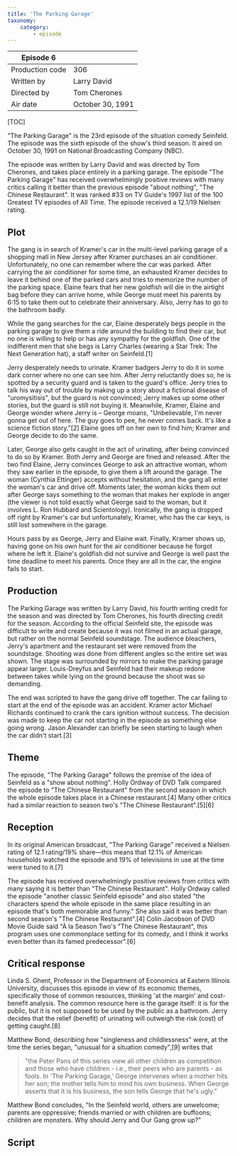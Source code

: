 ```yaml
---
title: 'The Parking Garage'
taxonomy:
    category:
        - episode
---
```


| Episode 6 | |
|-----------------|--------------------------------|
| Production code | 306                            |
| Written by      | Larry David |
| Directed by     | Tom Cherones                   |
| Air date        | October 30, 1991             |

[TOC]

"The Parking Garage" is the 23rd episode of the situation comedy Seinfeld. The episode was the sixth episode of the show's third season. It aired on October 30, 1991 on National Broadcasting Company (NBC).

The episode was written by Larry David and was directed by Tom Cherones, and takes place entirely in a parking garage. The episode "The Parking Garage" has received overwhelmingly positive reviews with many critics calling it better than the previous episode "about nothing", "The Chinese Restaurant". It was ranked #33 on TV Guide's 1997 list of the 100 Greatest TV episodes of All Time. The episode received a 12.1/19 Nielsen rating.

## Plot

The gang is in search of Kramer's car in the multi-level parking garage of a shopping mall in New Jersey after Kramer purchases an air conditioner. Unfortunately, no one can remember where the car was parked. After carrying the air conditioner for some time, an exhausted Kramer decides to leave it behind one of the parked cars and tries to memorize the number of the parking space. Elaine fears that her new goldfish will die in the airtight bag before they can arrive home, while George must meet his parents by 6:15 to take them out to celebrate their anniversary. Also, Jerry has to go to the bathroom badly.

While the gang searches for the car, Elaine desperately begs people in the parking garage to give them a ride around the building to find their car, but no one is willing to help or has any sympathy for the goldfish. One of the indifferent men that she begs is Larry Charles (wearing a Star Trek: The Next Generation hat), a staff writer on Seinfeld.[1]

Jerry desperately needs to urinate. Kramer badgers Jerry to do it in some dark corner where no one can see him. After Jerry reluctantly does so, he is spotted by a security guard and is taken to the guard's office. Jerry tries to talk his way out of trouble by making up a story about a fictional disease of "uromysitisis", but the guard is not convinced; Jerry makes up some other stories, but the guard is still not buying it. Meanwhile, Kramer, Elaine and George wonder where Jerry is – George moans, "Unbelievable, I'm never gonna get out of here. The guy goes to pee, he never comes back. It's like a science fiction story."[2] Elaine goes off on her own to find him; Kramer and George decide to do the same.

Later, George also gets caught in the act of urinating, after being convinced to do so by Kramer. Both Jerry and George are fined and released. After the two find Elaine, Jerry convinces George to ask an attractive woman, whom they saw earlier in the episode, to give them a lift around the garage. The woman (Cynthia Ettinger) accepts without hesitation, and the gang all enter the woman's car and drive off. Moments later, the woman kicks them out after George says something to the woman that makes her explode in anger (the viewer is not told exactly what George said to the woman, but it involves L. Ron Hubbard and Scientology). Ironically, the gang is dropped off right by Kramer's car but unfortunately, Kramer, who has the car keys, is still lost somewhere in the garage.

Hours pass by as George, Jerry and Elaine wait. Finally, Kramer shows up, having gone on his own hunt for the air conditioner because he forgot where he left it. Elaine's goldfish did not survive and George is well past the time deadline to meet his parents. Once they are all in the car, the engine fails to start.

## Production

The Parking Garage was written by Larry David, his fourth writing credit for the season and was directed by Tom Cherones, his fourth directing credit for the season. According to the official Seinfeld site, the episode was difficult to write and create because it was not filmed in an actual garage, but rather on the normal Seinfeld soundstage. The audience bleachers, Jerry's apartment and the restaurant set were removed from the soundstage. Shooting was done from different angles so the entire set was shown. The stage was surrounded by mirrors to make the parking garage appear larger. Louis-Dreyfus and Seinfeld had their makeup redone between takes while lying on the ground because the shoot was so demanding.

The end was scripted to have the gang drive off together. The car failing to start at the end of the episode was an accident. Kramer actor Michael Richards continued to crank the cars ignition without success. The decision was made to keep the car not starting in the episode as something else going wrong. Jason Alexander can briefly be seen starting to laugh when the car didn't start.[3]

## Theme

The episode, "The Parking Garage" follows the premise of the idea of Seinfeld as a "show about nothing". Holly Ordway of DVD Talk compared the episode to "The Chinese Restaurant" from the second season in which the whole episode takes place in a Chinese restaurant.[4] Many other critics had a similar reaction to season two's "The Chinese Restaurant".[5][6]

## Reception

In its original American broadcast, "The Parking Garage" received a Nielsen rating of 12.1 rating/19% share—this means that 12.1% of American households watched the episode and 19% of televisions in use at the time were tuned to it.[7]

The episode has received overwhelmingly positive reviews from critics with many saying it is better than "The Chinese Restaurant". Holly Ordway called the episode "another classic Seinfeld episode" and also stated "the characters spend the whole episode in the same place resulting in an episode that's both memorable and funny." She also said it was better than second season's "The Chinese Restaurant".[4] Colin Jacobson of DVD Movie Guide said "À la Season Two's "The Chinese Restaurant", this program uses one commonplace setting for its comedy, and I think it works even better than its famed predecessor".[6]

## Critical response

Linda S. Ghent, Professor in the Department of Economics at Eastern Illinois University, discusses this episode in view of its economic themes, specifically those of common resources, thinking 'at the margin' and cost-benefit analysis. The common resource here is the garage itself: it is for the public, but it is not supposed to be used by the public as a bathroom. Jerry decides that the relief (benefit) of urinating will outweigh the risk (cost) of getting caught.[8]

Matthew Bond, describing how "singleness and childlessness" were, at the time the series began, "unusual for a situation comedy",[9] writes that

> "the Peter Pans of this series view all other children as competition and those who have children - i.e., their peers who are parents - as fools. In 'The Parking Garage,' George intervenes when a mother hits her son; the mother tells him to mind his own business. When George asserts that it is his business, the son tells George that he's ugly."

Matthew Bond concludes, "In the Seinfeld world, others are unwelcome; parents are oppressive; friends married or with children are buffoons; children are monsters. Why should Jerry and Our Gang grow up?"

## Script
